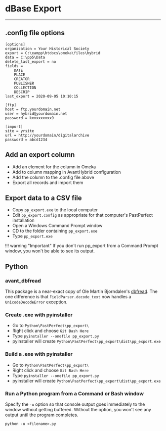 # dBase Export

---

## .config file options

```
[options]
organization = Your Historical Society
export = C:\xampp\htdocs\omeka\files\hybrid
data = C:\pp5\Data
delete_last_export = no
fields = 
	DATE
	PLACE
	CREATOR
	PUBLISHER
	COLLECTION
	DESCRIP
last_export = 2020-09-05 10:10:15

[ftp]
host = ftp.yourdomain.net
user = hybrid@yourdomain.net
password = kxxxxxxxxx9

[import]
site = yrsite
url = http://yourdomain/digitalarchive
password = abcd1234
```

## Add an export column

-	Add an element for the column in Omeka
-	Add to column mapping in AvantHybrid configuration
-	Add the column to the .config file above
-	Export all records and import them

## Export data to a CSV file

-   Copy `pp_export.exe` to the local computer
-   Edit `pp_export.config` as appropriate for that computer's PastPerfect installation
-   Open a Windows Command Prompt window
-   CD to the folder containing `pp_export.exe`
-   Type `pp_export.exe`

!!! warning "Important"
    If you don't run pp_export from a Command Prompt window, you won't be able to see its output.

## Python

### avant_dbfread

This package is a near-exact copy of Ole Martin Bjorndalen's [dbfread](https://github.com/olemb/dbfread).
The one difference is that `FieldParser.decode_text` now handles a `UnicodeDecodeError` exception.

### Create .exe with pyinstaller

-   Go to `Python\PastPerfect\pp_export\`
-   Right click and choose `Git Bash Here`
-   Type `pyinstaller --onefile pp_export.py`
-   pyinstaller will create  `Python\PastPerfect\pp_export\dist\pp_export.exe`

### Build a .exe with pyinstaller

-   Go to `Python\PastPerfect\pp_export\`
-   Right click and choose `Git Bash Here`
-   Type `pyinstaller --onefile pp_export.py`
-   pyinstaller will create  `Python\PastPerfect\pp_export\dist\pp_export.exe`

### Run a Python program from a Command or Bash window

Specify the `-u` option so that console output goes immediately to the window without getting buffered.
Without the option, you won't see any output until the program completes.

```
python -u <filename>.py
```    
